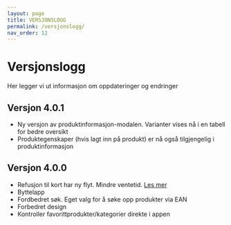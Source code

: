 ```yaml
---
layout: page
title: VERSJONSLOGG
permalink: /versjonslogg/
nav_order: 12
---
```


# Versjonslogg
Her legger vi ut informasjon om oppdateringer og endringer

## Versjon 4.0.1

* Ny versjon av produktinformasjon-modalen. Varianter vises nå i en tabell for bedre oversikt
* Produktegenskaper (hvis lagt inn på produkt) er nå også tilgjengelig i produktinformasjon

## Versjon 4.0.0

* Refusjon til kort har ny flyt. Mindre ventetid. [Les mer](https://mystoreno.github.io/pos-doc/retur-bytte-reklamasjon/refusjon-til-kort/)
* Byttelapp
* Fordbedret søk. Eget valg for å søke opp produkter via EAN
* Forbedret design
* Kontroller favorittprodukter/kategorier direkte i appen
